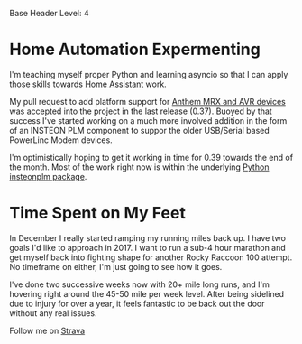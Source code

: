 Base Header Level: 4

# Home Automation Expermenting

I'm teaching myself proper Python and learning asyncio so that I can apply
those skills towards [Home Assistant](https://home-assistant.io/) work.

My pull request to add platform support for [Anthem MRX and AVR
devices](https://home-assistant.io/components/media_player.anthemav/) was
accepted into the project in the last release (0.37).  Buoyed by that success
I've started working on a much more involved addition in the form of an INSTEON
PLM component to suppor the older USB/Serial based PowerLinc Modem devices.

I'm optimistically hoping to get it working in time for 0.39 towards the end of
the month.  Most of the work right now is within the underlying
[Python insteonplm package](https://github.com/nugget/python-insteonplm).

# Time Spent on My Feet

In December I really started ramping my running miles back up.  I have two
goals I'd like to approach in 2017.  I want to run a sub-4 hour marathon and
get myself back into fighting shape for another Rocky Raccoon 100 attempt.  No
timeframe on either, I'm just going to see how it goes.

I've done two successive weeks now with 20+ mile long runs, and I'm hovering
right around the 45-50 mile per week level.  After being sidelined due to
injury for over a year, it feels fantastic to be back out the door without any
real issues.

Follow me on [Strava](https://strava.com/athletes/nugget)
